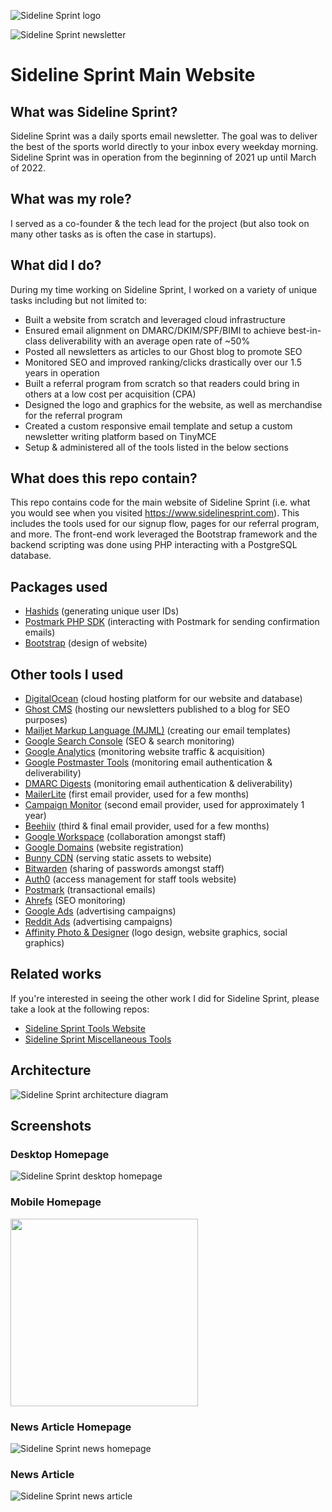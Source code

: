 ![Sideline Sprint logo](projects/sideline-sprint-website/img/text-logo-large.png)

![Sideline Sprint newsletter](projects/sideline-sprint-website/img/newsletter.png)

# Sideline Sprint Main Website

## What was Sideline Sprint?

Sideline Sprint was a daily sports email newsletter. The goal was to deliver the best of the sports world directly to your inbox every weekday morning. Sideline Sprint was in operation from the beginning of 2021 up until March of 2022.

## What was my role?

I served as a co-founder & the tech lead for the project (but also took on many other tasks as is often the case in startups).

## What did I do?

During my time working on Sideline Sprint, I worked on a variety of unique tasks including but not limited to:
- Built a website from scratch and leveraged cloud infrastructure
- Ensured email alignment on DMARC/DKIM/SPF/BIMI to achieve best-in-class deliverability with an average open rate of ~50%
- Posted all newsletters as articles to our Ghost blog to promote SEO
- Monitored SEO and improved ranking/clicks drastically over our 1.5 years in operation
- Built a referral program from scratch so that readers could bring in others at a low cost per acquisition (CPA)
- Designed the logo and graphics for the website, as well as merchandise for the referral program
- Created a custom responsive email template and setup a custom newsletter writing platform based on TinyMCE
- Setup & administered all of the tools listed in the below sections

## What does this repo contain?

This repo contains code for the main website of Sideline Sprint (i.e. what you would see when you visited https://www.sidelinesprint.com). This includes the tools used for our signup flow, pages for our referral program, and more. The front-end work leveraged the Bootstrap framework and the backend scripting was done using PHP interacting with a PostgreSQL database.

## Packages used

- [Hashids](https://github.com/vinkla/hashids) (generating unique user IDs)
- [Postmark PHP SDK](https://github.com/ActiveCampaign/postmark-php) (interacting with Postmark for sending confirmation emails)
- [Bootstrap](https://getbootstrap.com/) (design of website)

## Other tools I used

- [DigitalOcean](https://www.digitalocean.com/) (cloud hosting platform for our website and database)
- [Ghost CMS](https://ghost.org/) (hosting our newsletters published to a blog for SEO purposes)
- [Mailjet Markup Language (MJML)](https://mjml.io/) (creating our email templates)
- [Google Search Console](https://search.google.com/search-console/about) (SEO & search monitoring)
- [Google Analytics](https://analytics.google.com/) (monitoring website traffic & acquisition)
- [Google Postmaster Tools](https://www.gmail.com/postmaster/) (monitoring email authentication & deliverability)
- [DMARC Digests](https://dmarcdigests.com/) (monitoring email authentication & deliverability)
- [MailerLite](https://www.mailerlite.com/) (first email provider, used for a few months)
- [Campaign Monitor](https://www.campaignmonitor.com/) (second email provider, used for approximately 1 year)
- [Beehiiv](https://www.beehiiv.com/) (third & final email provider, used for a few months)
- [Google Workspace](https://workspace.google.com/) (collaboration amongst staff)
- [Google Domains](https://domains.google/) (website registration)
- [Bunny CDN](https://bunny.net/) (serving static assets to website)
- [Bitwarden](https://bitwarden.com/) (sharing of passwords amongst staff)
- [Auth0](https://auth0.com/) (access management for staff tools website)
- [Postmark](https://postmarkapp.com/) (transactional emails)
- [Ahrefs](https://ahrefs.com/) (SEO monitoring)
- [Google Ads](https://ads.google.com/home/) (advertising campaigns)
- [Reddit Ads](https://ads.reddit.com/) (advertising campaigns)
- [Affinity Photo & Designer](https://affinity.serif.com/en-us/) (logo design, website graphics, social graphics)

## Related works

If you're interested in seeing the other work I did for Sideline Sprint, please take a look at the following repos:
- [Sideline Sprint Tools Website](https://github.com/iamdatamatt/iamdatamatt/tree/main/projects/sideline-sprint-tools)
- [Sideline Sprint Miscellaneous Tools](https://github.com/iamdatamatt/iamdatamatt/tree/main/projects/sideline-sprint-misc)

## Architecture
![Sideline Sprint architecture diagram](projects/sideline-sprint-website/img/architecture-diagram.png)

## Screenshots

### Desktop Homepage
![Sideline Sprint desktop homepage](projects/sideline-sprint-website/img/desktop-homepage.png)

### Mobile Homepage
<img src="projects/sideline-sprint-website/img/mobile-homepage.png" width="300">

### News Article Homepage
![Sideline Sprint news homepage](projects/sideline-sprint-website/img/news-homepage.png)

### News Article
![Sideline Sprint news article](projects/sideline-sprint-website/img/news-article.png)
